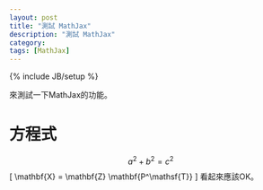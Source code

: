 ```yaml
---
layout: post
title: "測試 MathJax"
description: "測試 MathJax"
category:
tags: [MathJax]
---
```

{% include JB/setup %}

來測試一下MathJax的功能。
# 方程式
$$a^2 + b^2 = c^2$$
\[ \mathbf{X} = \mathbf{Z} \mathbf{P^\mathsf{T}} \]
看起來應該OK。
